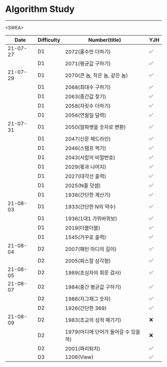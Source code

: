 # Algorithm Study

---



\<SWEA\>

| Date     | Difficulty | Number(title)                        | YJH  |
| -------- | ---------- | ------------------------------------ | ---- |
| 21-07-27 | D1         | 2072(홀수만 더하기)                  | ✅    |
|          | D1         | 2071(평균값 구하기)                  | ✅    |
| 21-07-29 | D1         | 2070(큰 놈, 작은 놈, 같은 놈)        | ✅    |
|          | D1         | 2068(최대수 구하기)                  | ✅    |
|          | D1         | 2063(중간값 찾기)                    | ✅    |
|          | D1         | 2058(자릿수 더하기)                  | ✅    |
|          | D1         | 2056(연월일 달력)                    | ✅    |
| 21-07-31 | D1         | 2050(알파벳을 숫자로 변환)           | ✅    |
|          | D1         | 2047(신문 헤드라인)                  | ✅    |
|          | D1         | 2046(스탬프 찍기)                    | ✅    |
|          | D1         | 2043(서랍의 비밀번호)                | ✅    |
|          | D1         | 2029(몫과 나머지)                    | ✅    |
|          | D1         | 2027(대각선 출력)                    | ✅    |
|          | D1         | 2025(N줄 덧셈)                       | ✅    |
|          | D1         | 1938(간단한 계산기)                  | ✅    |
| 21-08-03 | D1         | 1933(간단한 N의 약수)                | ✅    |
|          | D1         | 1936(1대1 가위바위보)                | ✅    |
|          | D1         | 2019(더블더블)                       | ✅    |
|          | D1         | 1545(거꾸로 출력)                    | ✅    |
| 21-08-04 | D2         | 2007(패턴 마디의 길이)               | ✅    |
|          | D2         | 2005(파스칼 삼각형)                  | ✅    |
| 21-08-05 | D2         | 1989(초심자의 회문 검사)             | ✅    |
| 21-08-07 | D2         | 1984(중간 평균값 구하기)             | ✅    |
|          | D2         | 1986(지그재그 숫자)                  | ✅    |
|          | D2         | 1926(간단한 369)                     | ✅    |
| 21-08-09 | D2         | 1983(조교의 성적 매기기)             | ❌    |
|          | D2         | 1979(어디에 단어가 들어갈 수 있을까) | ❌    |
|          | D2         | 2001(파리퇴치)                       | ✅    |
|          | D3         | 1206(View)                           | ✅    |

